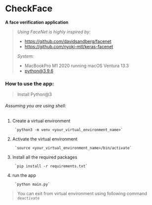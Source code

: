 # CheckFace
**A face verification application**

> *Using FaceNet is highly inspired by:*
   >- https://github.com/davidsandberg/facenet
   >- https://github.com/nyoki-mtl/keras-facenet
>
> 
>*System:* 
   >- MacBookPro M1 2020 running macOS Ventura 13.3 
   >- python@3.9.6

<h3>How to use the app:</h3>

>Install Python@3
        
<h6>Assuming you are using shell:</h6>

1. Create a virtual environment

        `python3 -m venv <your_virtual_environment_name>`
    
2. Activate the virtual environment
        
        `source <your_virtual_environment_name>/bin/activate`
    
3. Install all the required packages

        `pip install -r requirements.txt`
     
4. run the app
   
        `python main.py`

>You can exit from virtual environment using following command
`deactivate`